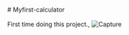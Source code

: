 <br># Myfirst-calculator</br>
<br>First time doing this project.,
![Capture](https://user-images.githubusercontent.com/91603324/135465340-f1001ee6-5365-49c1-bfd3-b55383cc6901.PNG)
